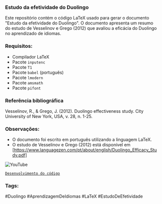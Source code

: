 ### Estudo da efetividade do Duolingo

Este repositório contém o código LaTeX usado para gerar o documento "Estudo da efetividade do Duolingo". O documento apresenta um resumo do estudo de Vesselinov e Grego (2012) que avaliou a eficácia do Duolingo no aprendizado de idiomas.

### Requisitos:

* Compilador LaTeX
* Pacote `inputenc`
* Pacote `T1`
* Pacote `babel` (português)
* Pacote `lmodern`
* Pacote `amsmath`
* Pacote `pifont`

### Referência bibliográfica

Vesselinov, R., & Grego, J. (2012). Duolingo effectiveness study. City University of New York, USA, v. 28, n. 1-25.

### Observações:

* O documento foi escrito em português utilizando a linguagem LaTeX.
* O estudo de Vesselinov e Grego (2012) está disponível em [https://www.languagezen.com/pt/about/english/Duolingo_Efficacy_Study.pdf]

![YouTube](https://img.shields.io/badge/YouTube-%23FF0000.svg?style=for-the-badge&logo=YouTube&logoColor=white)

[`Desenvolvimento do código`](https://www.youtube.com/watch?v=rHdMcAdkqB0&list=PLZpH1iUcDo5imkX76BlUiDaQ5yJxYUlxi&index=2)

### Tags:

#Duolingo #AprendizagemDeIdiomas #LaTeX #EstudoDeEfetividade


